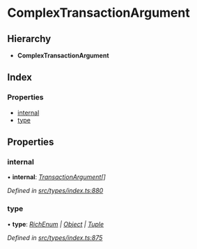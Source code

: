 # ComplexTransactionArgument

## Hierarchy

* **ComplexTransactionArgument**

## Index

### Properties

* [internal](complextransactionargument.md#internal)
* [type](complextransactionargument.md#type)

## Properties

### internal

• **internal**: [_TransactionArgument_](../globals.md#transactionargument)_\[\]_

_Defined in_ [_src/types/index.ts:880_](https://github.com/PolymathNetwork/polymesh-sdk/blob/bf2b7a12/src/types/index.ts#L880)

### type

• **type**: [_RichEnum_](../enums/transactionargumenttype.md#richenum) _\|_ [_Object_](../enums/transactionargumenttype.md#object) _\|_ [_Tuple_](../enums/transactionargumenttype.md#tuple)

_Defined in_ [_src/types/index.ts:875_](https://github.com/PolymathNetwork/polymesh-sdk/blob/bf2b7a12/src/types/index.ts#L875)

